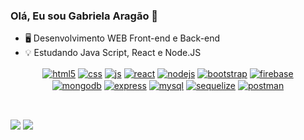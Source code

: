 ### Olá, Eu sou Gabriela Aragão 👋


- 🖥️ Desenvolvimento WEB Front-end e Back-end 
- 💡 Estudando Java Script, React e Node.JS


<div align="center">
  <a href="https://www.w3.org/html/"><img align="center" alt="html5" src="https://img.shields.io/badge/HTML5-E34F26?style=for-the-badge&logo=html5&logoColor=white" /></a>
  <a href="https://www.w3schools.com/css/"><img align="center" alt="css" src="https://img.shields.io/badge/CSS3-1572B6?style=for-the-badge&logo=css3&logoColor=white" /></a>
  <a href="https://developer.mozilla.org/en-US/docs/Web/JavaScript"><img align="center" alt="js" src="https://img.shields.io/badge/JavaScript-F7DF1E?style=for-the-badge&logo=javascript&logoColor=black" /></a>
  <a href="https://reactjs.org/"><img align="center" alt="react" src="https://img.shields.io/badge/React-20232A?style=for-the-badge&logo=react&logoColor=61DAFB" /></a>
  <a href="https://nodejs.org"><img align="center" alt="nodejs" src="https://img.shields.io/badge/Node.js-43853D?style=for-the-badge&logo=node.js&logoColor=white" /></a>
  <a href="https://getbootstrap.com"><img align="center" alt="bootstrap" src="https://img.shields.io/badge/Bootstrap-563D7C?style=for-the-badge&logo=bootstrap&logoColor=white" /></a>
  <a href="https://firebase.google.com/"><img align="center" alt="firebase" src="https://img.shields.io/badge/Firebase-FFCA28?style=for-the-badge&logo=firebase&logoColor=black" /></br></a>
  <a href="https://www.mongodb.com/"><img align="center" alt="mongodb" src="https://img.shields.io/badge/MongoDB-47A248?style=for-the-badge&logo=mongodb&logoColor=white" /></a>
  <a href="https://expressjs.com"><img align="center" alt="express" src="https://img.shields.io/badge/Express.js-000000?style=for-the-badge&logo=express&logoColor=white" /></a>
  <a href="https://www.mysql.com/"><img align="center" alt="mysql" src="https://img.shields.io/badge/MySQL-005C84?style=for-the-badge&logo=mysql&logoColor=white" /></a>
  <a href="https://sequelize.org/"><img align="center" alt="sequelize" src="https://img.shields.io/badge/Sequelize-52B0E7?style=for-the-badge&logo=Sequelize&logoColor=white" /></a>
  <a href="https://postman.com"><img align="center" alt="postman" src="https://img.shields.io/badge/Postman-FF6C37?style=for-the-badge&logo=postman&logoColor=white" /></a>
</div></br>
  
  ##
 
<div> 
  <a href = "mailto:gabiaragao.ti@gmail.com"><img src="https://img.shields.io/badge/-Gmail-%23333?style=for-the-badge&logo=gmail&logoColor=white" target="_blank"></a>
  <a href="https://www.linkedin.com/in/gabriela-araga/" target="_blank"><img src="https://img.shields.io/badge/-LinkedIn-%230077B5?style=for-the-badge&logo=linkedin&logoColor=white" target="_blank"></a> 
  
</div>






